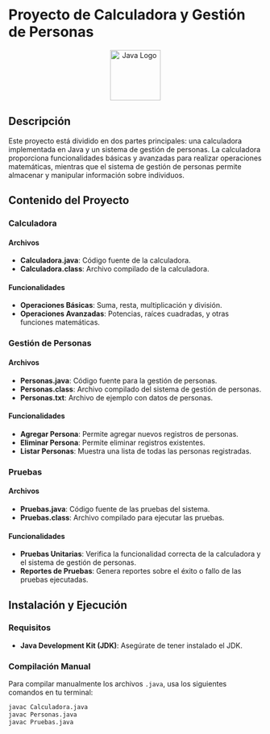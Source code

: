 # Proyecto de Calculadora y Gestión de Personas

<p align="center">
  <img src="https://upload.wikimedia.org/wikipedia/en/3/30/Java_programming_language_logo.svg" alt="Java Logo" width="100"/>
</p>

## Descripción

Este proyecto está dividido en dos partes principales: una calculadora implementada en Java y un sistema de gestión de personas. La calculadora proporciona funcionalidades básicas y avanzadas para realizar operaciones matemáticas, mientras que el sistema de gestión de personas permite almacenar y manipular información sobre individuos.

## Contenido del Proyecto

### Calculadora

#### Archivos

- **Calculadora.java**: Código fuente de la calculadora.
- **Calculadora.class**: Archivo compilado de la calculadora.

#### Funcionalidades

- **Operaciones Básicas**: Suma, resta, multiplicación y división.
- **Operaciones Avanzadas**: Potencias, raíces cuadradas, y otras funciones matemáticas.

### Gestión de Personas

#### Archivos

- **Personas.java**: Código fuente para la gestión de personas.
- **Personas.class**: Archivo compilado del sistema de gestión de personas.
- **Personas.txt**: Archivo de ejemplo con datos de personas.

#### Funcionalidades

- **Agregar Persona**: Permite agregar nuevos registros de personas.
- **Eliminar Persona**: Permite eliminar registros existentes.
- **Listar Personas**: Muestra una lista de todas las personas registradas.

### Pruebas

#### Archivos

- **Pruebas.java**: Código fuente de las pruebas del sistema.
- **Pruebas.class**: Archivo compilado para ejecutar las pruebas.

#### Funcionalidades

- **Pruebas Unitarias**: Verifica la funcionalidad correcta de la calculadora y el sistema de gestión de personas.
- **Reportes de Pruebas**: Genera reportes sobre el éxito o fallo de las pruebas ejecutadas.

## Instalación y Ejecución

### Requisitos

- **Java Development Kit (JDK)**: Asegúrate de tener instalado el JDK.

### Compilación Manual

Para compilar manualmente los archivos `.java`, usa los siguientes comandos en tu terminal:

```sh
javac Calculadora.java
javac Personas.java
javac Pruebas.java
